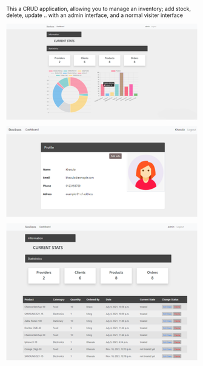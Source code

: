 This a CRUD application, allowing you to manage an inventory; add stock, delete, update ..
with an admin interface, and a normal visiter interface


![](https://github.com/KhaoulaOuazzaz/Inventory_management/blob/master/img1.png)

![](https://github.com/KhaoulaOuazzaz/Inventory_management/blob/master/img3.png)

![](https://github.com/KhaoulaOuazzaz/Inventory_management/blob/master/img6.png)

